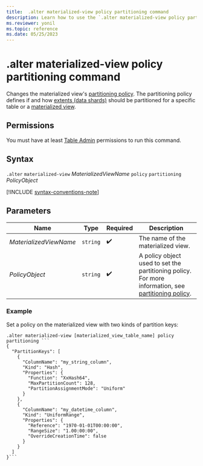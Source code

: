 ```yaml
---
title:  .alter materialized-view policy partitioning command
description: Learn how to use the `.alter materialized-view policy partitioning` command to change the materialized view's partitioning policy. 
ms.reviewer: yonil
ms.topic: reference
ms.date: 05/25/2023
---
```

# .alter materialized-view policy partitioning command

Changes the materialized view's [partitioning policy](partitioning-policy.md). The partitioning policy defines if and how [extents (data shards)](../management/extents-overview.md) should be partitioned for a specific table or a [materialized view](materialized-views/materialized-view-overview.md).

## Permissions

You must have at least [Table Admin](access-control/role-based-access-control.md) permissions to run this command.

## Syntax

`.alter` `materialized-view` *MaterializedViewName* `policy` `partitioning` *PolicyObject*

[!INCLUDE [syntax-conventions-note](../../includes/syntax-conventions-note.md)]

## Parameters

|Name|Type|Required|Description|
|--|--|--|--|
|*MaterializedViewName*| `string` | :heavy_check_mark:| The name of the materialized view.|
|*PolicyObject*| `string` | :heavy_check_mark:|A policy object used to set the partitioning policy. For more information, see [partitioning policy](partitioning-policy.md).|

### Example

Set a policy on the materialized view with two kinds of partition keys:

```kusto
.alter materialized-view [materialized_view_table_name] policy partitioning ```
{
  "PartitionKeys": [
    {
      "ColumnName": "my_string_column",
      "Kind": "Hash",
      "Properties": {
        "Function": "XxHash64",
        "MaxPartitionCount": 128,
        "PartitionAssignmentMode": "Uniform"
      }
    },
    {
      "ColumnName": "my_datetime_column",
      "Kind": "UniformRange",
      "Properties": {
        "Reference": "1970-01-01T00:00:00",
        "RangeSize": "1.00:00:00",
        "OverrideCreationTime": false
      }
    }
  ]
}```
```
